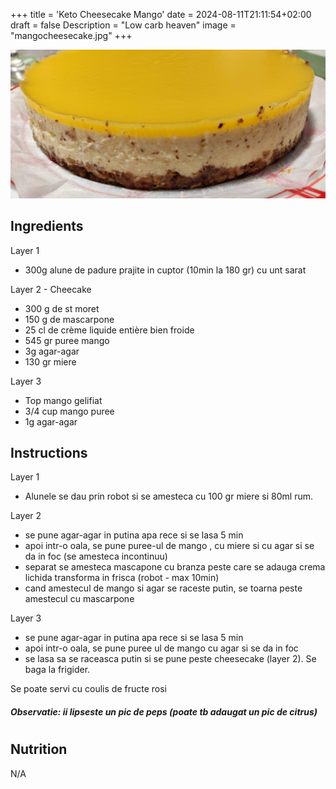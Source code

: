 +++
title = 'Keto Cheesecake Mango'
date = 2024-08-11T21:11:54+02:00
draft = false
Description = "Low carb heaven"
image = "mangocheesecake.jpg"
+++



![Cheesecake](mangocheesecake.jpg "<3!")

## Ingredients
Layer 1
- 300g alune de padure prajite in cuptor (10min la 180 gr) cu unt sarat


Layer 2 - Cheecake 
- 300 g de st moret
- 150 g de mascarpone
- 25 cl de crème liquide entière bien froide
- 545 gr puree mango
- 3g agar-agar
- 130 gr miere


Layer 3
- Top mango gelifiat
- 3/4 cup mango puree 
- 1g agar-agar

## Instructions
Layer 1
- Alunele se dau prin robot si se amesteca cu 100 gr miere si 80ml rum.

Layer 2
- se pune agar-agar in putina apa rece si se lasa 5 min
- apoi intr-o oala, se pune puree-ul de mango , cu miere si cu agar si se da in foc (se amesteca incontinuu)
- separat se amesteca mascapone cu branza peste care se adauga crema lichida transforma in frisca (robot - max 10min)
- cand amestecul de mango si agar se raceste putin, se toarna peste amestecul cu mascarpone

Layer 3
- se pune agar-agar in putina apa rece si se lasa 5 min
- apoi intr-o oala, se pune puree ul de mango cu agar si se da in foc
- se lasa sa se raceasca putin si se pune peste cheesecake (layer 2). Se baga la frigider.


Se poate servi cu coulis de fructe rosi



##### Observatie: ii lipseste un pic de peps (poate tb adaugat un pic de citrus)
#
## Nutrition
N/A
